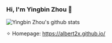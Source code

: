 ### Hi, I'm Yingbin Zhou 👋

![Yingbin Zhou's github stats](https://github-readme-stats.vercel.app/api?username=albert2x&show_icons=true&hide=prs&count_private=false&theme=default_repocard&include_orgs=true)

✧ Homepage: https://albert2x.github.io/

<!--
**albert2x/albert2x** is a ✨ _special_ ✨ repository because its `README.md` (this file) appears on your GitHub profile.

Here are some ideas to get you started:


- 🌱 I’m currently learning ...
- 👯 I’m looking to collaborate on ...
- 🤔 I’m looking for help with ...
- 💬 Ask me about ...
- 📫 How to reach me: ...
- 😄 Pronouns: ...
- ⚡ Fun fact: ...
  -->

